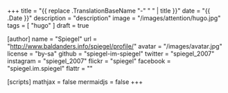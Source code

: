 +++
title = "{{ replace .TranslationBaseName "-" " " | title }}"
date =  "{{ .Date }}"
description = "description"
image = "/images/attention/hugo.jpg"
tags = [ "hugo" ]
draft = true

[author]
  name      = "Spiegel"
  url       = "http://www.baldanders.info/spiegel/profile/"
  avatar    = "/images/avatar.jpg"
  license   = "by-sa"
  github    = "spiegel-im-spiegel"
  twitter   = "spiegel_2007"
  instagram = "spiegel_2007"
  flickr    = "spiegel"
  facebook  = "spiegel.im.spiegel"
  flattr    = ""

[scripts]
  mathjax = false
  mermaidjs = false
+++










[Hugo]: https://gohugo.io/ "The world’s fastest framework for building websites | Hugo"
